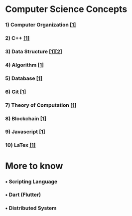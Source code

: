 
# Computer Science Concepts


### 1) Computer Organization [[1]](./fundamental/Computer_Organization.md)

### 2) C++ [[1]](./programming_language/conceptC++.md)

### 3) Data Structure [[1]](./data_structure/dataStructureBasic.md)[[2]](./data_structure/dataStructureAdvanced.md)

### 4) Algorithm [[1]](./algorithm)

### 5) Database [[1]](./database/relationalDatabase.md)

### 6) Git [[1]](./fundamental/Git.md)

### 7) Theory of Computation [[1]](./fundamental/TOC.md)

### 8) Blockchain [[1]](./blockchain/blockchain-concept.md)

### 9) Javascript [[1]](./programming_language/JS)

### 10) LaTex [[1]](./LaTex/LaTex.md)



# More to know

### • Scripting Language

### • Dart (Flutter)

### • Distributed System
